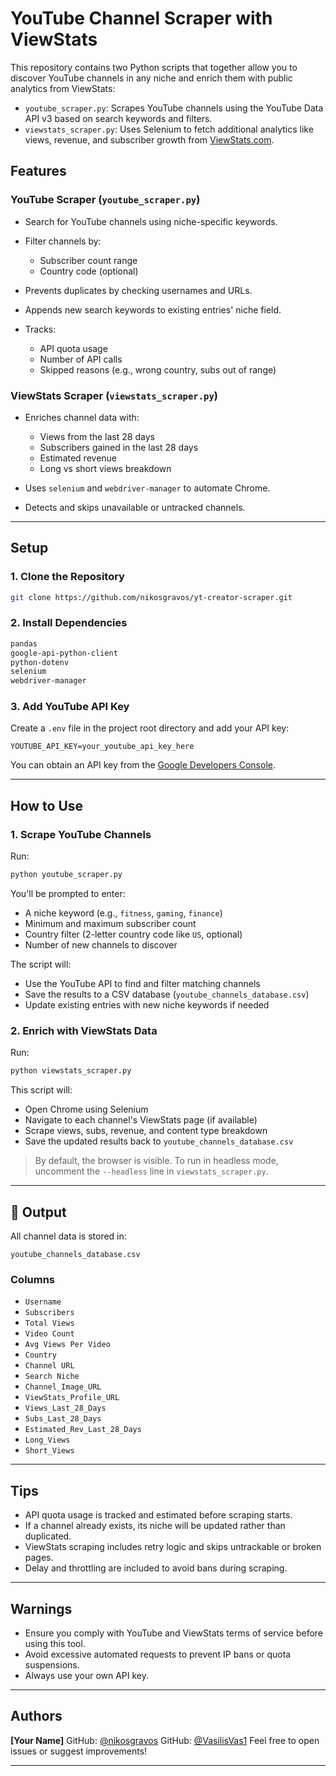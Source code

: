 
# YouTube Channel Scraper with ViewStats

This repository contains two Python scripts that together allow you to discover YouTube channels in any niche and enrich them with public analytics from ViewStats:

* `youtube_scraper.py`: Scrapes YouTube channels using the YouTube Data API v3 based on search keywords and filters.
* `viewstats_scraper.py`: Uses Selenium to fetch additional analytics like views, revenue, and subscriber growth from [ViewStats.com](https://www.viewstats.com).

## Features

### YouTube Scraper (`youtube_scraper.py`)

* Search for YouTube channels using niche-specific keywords.
* Filter channels by:

  * Subscriber count range
  * Country code (optional)
* Prevents duplicates by checking usernames and URLs.
* Appends new search keywords to existing entries' niche field.
* Tracks:

  * API quota usage
  * Number of API calls
  * Skipped reasons (e.g., wrong country, subs out of range)

### ViewStats Scraper (`viewstats_scraper.py`)

* Enriches channel data with:

  * Views from the last 28 days
  * Subscribers gained in the last 28 days
  * Estimated revenue
  * Long vs short views breakdown
* Uses `selenium` and `webdriver-manager` to automate Chrome.
* Detects and skips unavailable or untracked channels.

---

## Setup

### 1. Clone the Repository

```bash
git clone https://github.com/nikosgravos/yt-creator-scraper.git
```

### 2. Install Dependencies

```txt
pandas
google-api-python-client
python-dotenv
selenium
webdriver-manager
```

### 3. Add YouTube API Key

Create a `.env` file in the project root directory and add your API key:

```env
YOUTUBE_API_KEY=your_youtube_api_key_here
```

You can obtain an API key from the [Google Developers Console](https://console.developers.google.com/).

---

## How to Use

### 1. Scrape YouTube Channels

Run:

```bash
python youtube_scraper.py
```

You'll be prompted to enter:

* A niche keyword (e.g., `fitness`, `gaming`, `finance`)
* Minimum and maximum subscriber count
* Country filter (2-letter country code like `US`, optional)
* Number of new channels to discover

The script will:

* Use the YouTube API to find and filter matching channels
* Save the results to a CSV database (`youtube_channels_database.csv`)
* Update existing entries with new niche keywords if needed

### 2. Enrich with ViewStats Data

Run:

```bash
python viewstats_scraper.py
```

This script will:

* Open Chrome using Selenium
* Navigate to each channel's ViewStats page (if available)
* Scrape views, subs, revenue, and content type breakdown
* Save the updated results back to `youtube_channels_database.csv`

> By default, the browser is visible. To run in headless mode, uncomment the `--headless` line in `viewstats_scraper.py`.

---

## 📂 Output

All channel data is stored in:

```
youtube_channels_database.csv
```

### Columns

* `Username`
* `Subscribers`
* `Total Views`
* `Video Count`
* `Avg Views Per Video`
* `Country`
* `Channel URL`
* `Search Niche`
* `Channel_Image_URL`
* `ViewStats_Profile_URL`
* `Views_Last_28_Days`
* `Subs_Last_28_Days`
* `Estimated_Rev_Last_28_Days`
* `Long_Views`
* `Short_Views`

---

## Tips

* API quota usage is tracked and estimated before scraping starts.
* If a channel already exists, its niche will be updated rather than duplicated.
* ViewStats scraping includes retry logic and skips untrackable or broken pages.
* Delay and throttling are included to avoid bans during scraping.

---

## Warnings

* Ensure you comply with YouTube and ViewStats terms of service before using this tool.
* Avoid excessive automated requests to prevent IP bans or quota suspensions.
* Always use your own API key.

---

## Authors

**\[Your Name]**
GitHub: [@nikosgravos](https://github.com/nikosgravos)
GitHub: [@VasilisVas1](https://github.com/VasilisVas1)
Feel free to open issues or suggest improvements!

---
